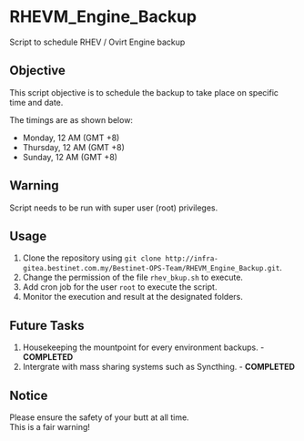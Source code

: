 # RHEVM_Engine_Backup

Script to schedule RHEV / Ovirt Engine backup

## Objective

This script objective is to schedule the backup to take place on specific time and date.  
  
The timings are as shown below:
* Monday, 12 AM (GMT +8)
* Thursday, 12 AM (GMT +8)
* Sunday, 12 AM (GMT +8)

## Warning

Script needs to be run with super user (root) privileges.

## Usage

1. Clone the repository using ```git clone http://infra-gitea.bestinet.com.my/Bestinet-OPS-Team/RHEVM_Engine_Backup.git```.
2. Change the permission of the file ```rhev_bkup.sh``` to execute.
3. Add cron job for the user ```root``` to execute the script.
4. Monitor the execution and result at the designated folders.

## Future Tasks

1. Housekeeping the mountpoint for every environment backups. - **COMPLETED**
2. Intergrate with mass sharing systems such as Syncthing. - **COMPLETED**

## Notice

Please ensure the safety of your butt at all time.  
This is a fair warning!
